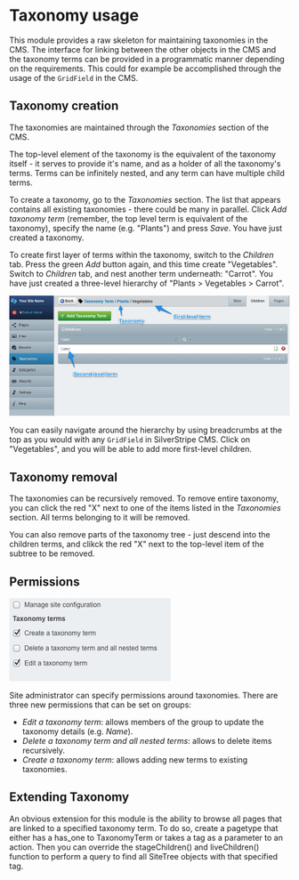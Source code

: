 # Taxonomy usage

This module provides a raw skeleton for maintaining taxonomies in the CMS. The interface for linking between the other
objects in the CMS and the taxonomy terms can be provided in a programmatic manner depending on the requirements. This
could for example be accomplished through the usage of the `GridField` in the CMS.

## Taxonomy creation

The taxonomies are maintained through the *Taxonomies* section of the CMS.

The top-level element of the taxonomy is the equivalent of the taxonomy itself - it serves to provide it's name, and as
a holder of all the taxonomy's terms. Terms can be infinitely nested, and any term can have multiple child terms.

To create a taxonomy, go to the *Taxonomies* section. The list that appears contains all existing taxonomies - there
could be many in parallel. Click *Add taxonomy term* (remember, the top level term is equivalent of the taxonomy),
specify the name (e.g. "Plants") and press *Save*. You have just created a taxonomy.

To create first layer of terms within the taxonomy, switch to the *Children* tab. Press the green *Add* button again,
and this time create "Vegetables". Switch to *Children* tab, and nest another term underneath: "Carrot". You have just
created a three-level hierarchy of "Plants > Vegetables > Carrot".

![Example of taxonomy](_images/taxonomies-terms.jpg)

You can easily navigate around the hierarchy by using breadcrumbs at the top as you would with any `GridField` in
SilverStripe CMS. Click on "Vegetables", and you will be able to add more first-level children.

## Taxonomy removal

The taxonomies can be recursively removed. To remove entire taxonomy, you can click the red "X" next to one of the items
listed in the *Taxonomies* section. All terms belonging to it will be removed.

You can also remove parts of the taxonomy tree - just descend into the children terms, and clikck the red "X" next to
the top-level item of the subtree to be removed.

## Permissions

![New group permissions](_images/taxonomies-permissions.jpg)

Site administrator can specify permissions around taxonomies. There are three new permissions that can be set on groups:

* *Edit a taxonomy term*: allows members of the group to update the taxonomy details (e.g. *Name*).
* *Delete a taxonomy term and all nested terms*: allows to delete items recursively.
* *Create a taxonomy term*: allows adding new terms to existing taxonomies.

## Extending Taxonomy

An obvious extension for this module is the ability to browse all pages that are linked to a specified taxonomy term.
To do so, create a pagetype that either has a has_one to TaxonomyTerm or takes a tag as a parameter to an action. Then
you can override the stageChildren() and liveChildren() function to perform a query to find all SiteTree objects with
that specified tag.